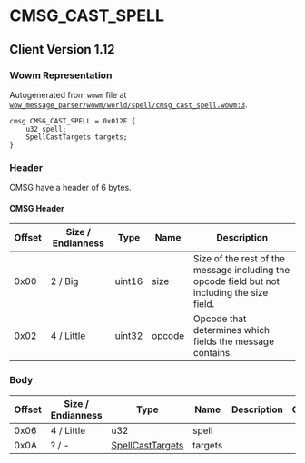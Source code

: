 # CMSG_CAST_SPELL

## Client Version 1.12

### Wowm Representation

Autogenerated from `wowm` file at [`wow_message_parser/wowm/world/spell/cmsg_cast_spell.wowm:3`](https://github.com/gtker/wow_messages/tree/main/wow_message_parser/wowm/world/spell/cmsg_cast_spell.wowm#L3).
```rust,ignore
cmsg CMSG_CAST_SPELL = 0x012E {
    u32 spell;
    SpellCastTargets targets;
}
```
### Header

CMSG have a header of 6 bytes.

#### CMSG Header

| Offset | Size / Endianness | Type   | Name   | Description |
| ------ | ----------------- | ------ | ------ | ----------- |
| 0x00   | 2 / Big           | uint16 | size   | Size of the rest of the message including the opcode field but not including the size field.|
| 0x02   | 4 / Little        | uint32 | opcode | Opcode that determines which fields the message contains.|

### Body

| Offset | Size / Endianness | Type | Name | Description | Comment |
| ------ | ----------------- | ---- | ---- | ----------- | ------- |
| 0x06 | 4 / Little | u32 | spell |  |  |
| 0x0A | ? / - | [SpellCastTargets](spellcasttargets.md) | targets |  |  |

